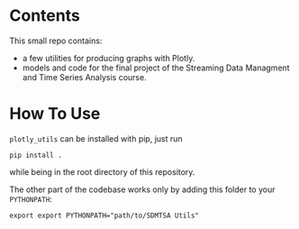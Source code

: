 # Contents
This small repo contains:
- a few utilities for producing graphs with Plotly.
- models and code for the final project of the  Streaming Data Managment and Time Series Analysis course.

# How To Use
`plotly_utils` can be installed with pip, just run
```
pip install .
```
while being in the root directory of this repository.

The other part of the codebase works only by adding this folder to your `PYTHONPATH`:
```
export export PYTHONPATH="path/to/SDMTSA Utils"
```
